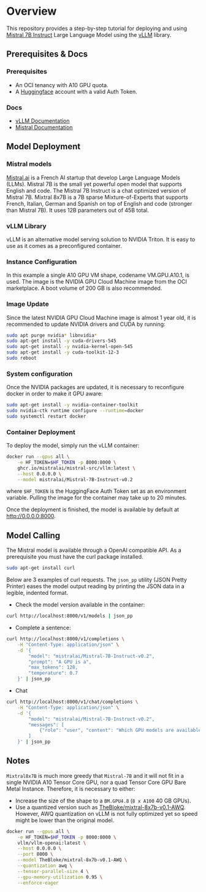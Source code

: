 # Overview

This repository provides a step-by-step tutorial for deploying and using [Mistral 7B Instruct](https://mistral.ai/technology/#models) Large Language Model using the [vLLM](https://github.com/vllm-project/vllm?tab=readme-ov-file) library.

## Prerequisites & Docs

### Prerequisites

* An OCI tenancy with A10 GPU quota.
* A [Huggingface](https://huggingface.co/) account with a valid Auth Token.

### Docs

* [vLLM Documentation](https://docs.vllm.ai/en/latest/)
* [Mistral Documentation](https://docs.mistral.ai/)

## Model Deployment

### Mistral models

[Mistral.ai](https://mistral.ai/) is a French AI startup that develop Large Language Models (LLMs). Mistral 7B is the small yet powerful open model that supports English and code. The Mistral 7B Instruct is a chat optimized version of Mistral 7B. Mixtral 8x7B is a 7B sparse Mixture-of-Experts that supports French, Italian, German and Spanish on top of English and code (stronger than Mistral 7B). It uses 12B parameters out of 45B total.

### vLLM Library

vLLM is an alternative model serving solution to NVIDIA Triton. It is easy to use as it comes as a preconfigured container.

### Instance Configuration

In this example a single A10 GPU VM shape, codename VM.GPU.A10.1, is used. The image is the NVIDIA GPU Cloud Machine image from the OCI marketplace. A boot volume of 200 GB is also recommended.

### Image Update

Since the latest NVIDIA GPU Cloud Machine image is almost 1 year old, it is recommended to update NVIDIA drivers and CUDA by running:

```bash
sudo apt purge nvidia* libnvidia*
sudo apt-get install -y cuda-drivers-545
sudo apt-get install -y nvidia-kernel-open-545
sudo apt-get install -y cuda-toolkit-12-3
sudo reboot
```

### System configuration

Once the NVIDIA packages are updated, it is necessary to reconfigure docker in order to make it GPU aware:

```bash
sudo apt-get install -y nvidia-container-toolkit
sudo nvidia-ctk runtime configure --runtime=docker
sudo systemctl restart docker
```

### Container Deployment

To deploy the model, simply run the vLLM container:

```bash
docker run --gpus all \
    -e HF_TOKEN=$HF_TOKEN -p 8000:8000 \
    ghcr.io/mistralai/mistral-src/vllm:latest \
    --host 0.0.0.0 \
    --model mistralai/Mistral-7B-Instruct-v0.2
```

where `$HF_TOKEN` is the HuggingFace Auth Token set as an environment variable. Pulling the image for the container may take up to 20 minutes.

Once the deployment is finished, the model is available by default at http://0.0.0.0:8000.

## Model Calling

The Mistral model is available through a OpenAI compatible API. As a prerequisite you must have the curl package installed.

```bash
sudo apt-get install curl
```

Below are 3 examples of curl requests. The `json_pp` utility (JSON Pretty Printer) eases the model output reading by printing the JSON data in a legible, indented format.

* Check the model version available in the container:

```bash
curl http://localhost:8000/v1/models | json_pp
```

* Complete a sentence:

```bash
curl http://localhost:8000/v1/completions \
    -H "Content-Type: application/json" \
    -d '{
        "model": "mistralai/Mistral-7B-Instruct-v0.2",
        "prompt": "A GPU is a",
        "max_tokens": 128,
        "temperature": 0.7
    }' | json_pp
```

* Chat

```bash
curl http://localhost:8000/v1/chat/completions \
    -H "Content-Type: application/json" \
    -d '{
        "model": "mistralai/Mistral-7B-Instruct-v0.2",
        "messages": [
            {"role": "user", "content": "Which GPU models are available on Oracle Cloud Infrastructure?"}
        ]
    }' | json_pp
```

## Notes

`Mixtral8x7B` is much more greedy that `Mistral-7B` and it will not fit in a single NVIDIA A10 Tensor Core GPU, nor a quad Tensor Core GPU Bare Metal Instance. Therefore, it is necessary to either:

* Increase the size of the shape to a `BM.GPU4.8` (`8 x A100` 40 GB GPUs).
* Use a quantized version such as [TheBloke/mixtral-8x7b-v0.1-AWQ](https://huggingface.co/TheBloke/mixtral-8x7b-v0.1-AWQ). However, AWQ quantization on vLLM is not fully optimized yet so speed might be lower than the original model.

```bash
docker run --gpus all \
    -e HF_TOKEN=$HF_TOKEN -p 8000:8000 \
    vllm/vllm-openai:latest \
    --host 0.0.0.0 \
    --port 8000 \
    --model TheBloke/mixtral-8x7b-v0.1-AWQ \
    --quantization awq \
    --tensor-parallel-size 4 \
    --gpu-memory-utilization 0.95 \
    --enforce-eager
```
